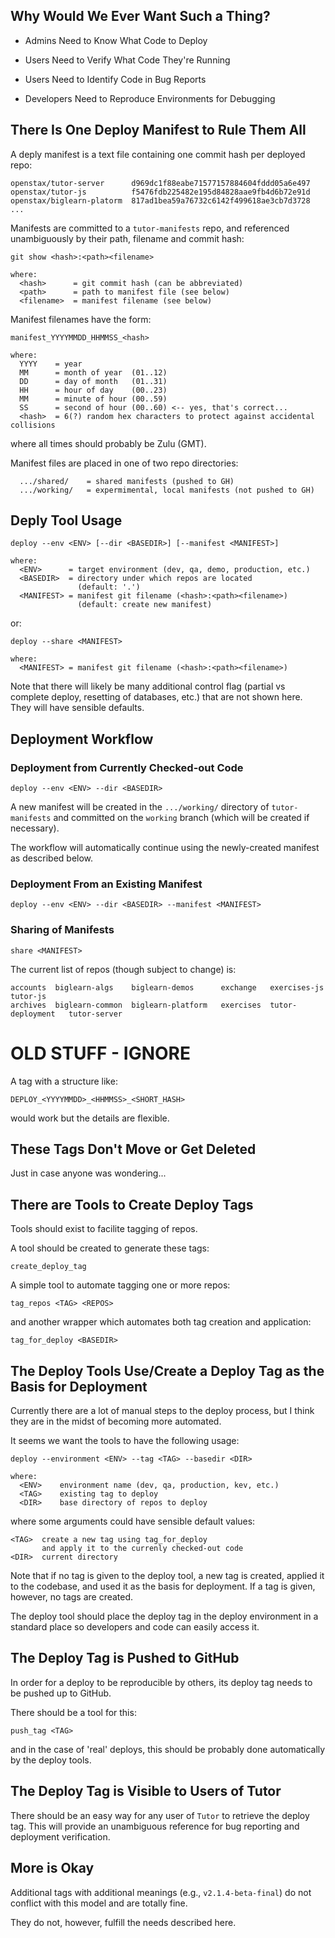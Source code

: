 ## Why Would We Ever Want Such a Thing?

* Admins Need to Know What Code to Deploy

* Users Need to Verify What Code They're Running

* Users Need to Identify Code in Bug Reports

* Developers Need to Reproduce Environments for Debugging

## There Is One Deploy Manifest to Rule Them All

A deply manifest
is a text file
containing one commit hash
per deployed repo:
```
openstax/tutor-server      d969dc1f88eabe71577157884604fddd05a6e497
openstax/tutor-js          f5476fdb225482e195d84828aae9fb4d6b72e91d
openstax/biglearn-platorm  817ad1bea59a76732c6142f499618ae3cb7d3728
...
```

Manifests are committed
to a `tutor-manifests` repo,
and referenced unambiguously
by their path, filename and commit hash:
```
git show <hash>:<path><filename>

where:
  <hash>      = git commit hash (can be abbreviated)
  <path>      = path to manifest file (see below)
  <filename>  = manifest filename (see below)
```

Manifest filenames have the form:
```
manifest_YYYYMMDD_HHMMSS_<hash>

where:
  YYYY    = year
  MM      = month of year  (01..12)
  DD      = day of month   (01..31)
  HH      = hour of day    (00..23)
  MM      = minute of hour (00..59)
  SS      = second of hour (00..60) <-- yes, that's correct...
  <hash>  = 6(?) random hex characters to protect against accidental collisions
```
where all times should probably be Zulu (GMT).

Manifest files are placed in one of two repo directories:
```
  .../shared/    = shared manifests (pushed to GH)
  .../working/   = expermimental, local manifests (not pushed to GH)
```

## Deply Tool Usage

```
deploy --env <ENV> [--dir <BASEDIR>] [--manifest <MANIFEST>]

where:
  <ENV>      = target environment (dev, qa, demo, production, etc.)
  <BASEDIR>  = directory under which repos are located
               (default: '.')
  <MANIFEST> = manifest git filename (<hash>:<path><filename>)
               (default: create new manifest)
```
or:
```
deploy --share <MANIFEST>

where:
  <MANIFEST> = manifest git filename (<hash>:<path><filename>)
```

Note that there will likely be many additional control flag
(partial vs complete deploy,
resetting of databases, etc.)
that are not shown here.
They will have sensible defaults.

## Deployment Workflow

### Deployment from Currently Checked-out Code

```
deploy --env <ENV> --dir <BASEDIR>
```
A new manifest will be created
in the `.../working/` directory of `tutor-manifests`
and committed on the `working` branch
(which will be created if necessary).

The workflow will automatically continue
using the newly-created manifest
as described below.

### Deployment From an Existing Manifest

```
deploy --env <ENV> --dir <BASEDIR> --manifest <MANIFEST>
```

### Sharing of Manifests

```
share <MANIFEST>
```

The current list of repos (though subject to change) is:
```
accounts  biglearn-algs    biglearn-demos      exchange   exercises-js       tutor-js
archives  biglearn-common  biglearn-platform   exercises  tutor-deployment   tutor-server
```

# OLD STUFF - IGNORE

A tag with a structure like:
```
DEPLOY_<YYYYMMDD>_<HHMMSS>_<SHORT_HASH>
```
would work
but the details are flexible.

## These Tags Don't Move or Get Deleted

Just in case anyone was wondering...

## There are Tools to Create Deploy Tags

Tools should exist to facilite tagging of repos.

A tool should be created to generate these tags:
```
create_deploy_tag
```

A simple tool to automate tagging one or more repos:
```
tag_repos <TAG> <REPOS>
```

and another wrapper which automates
both tag creation
and application:
```
tag_for_deploy <BASEDIR>
```

## The Deploy Tools Use/Create a Deploy Tag as the Basis for Deployment

Currently there are a lot of manual steps to the deploy process,
but I think they are in the midst of becoming more automated.

It seems we want the tools to have the following usage:
```
deploy --environment <ENV> --tag <TAG> --basedir <DIR>

where:
  <ENV>    environment name (dev, qa, production, kev, etc.)
  <TAG>    existing tag to deploy
  <DIR>    base directory of repos to deploy
```
where some arguments could have sensible default values:
```
<TAG>  create a new tag using tag_for_deploy
       and apply it to the currenly checked-out code
<DIR>  current directory
```

Note that if no tag is given to the deploy tool,
a new tag is created,
applied it to the codebase,
and used it as the basis for deployment.
If a tag is given, however, no tags are created.

The deploy tool should
place the deploy tag
in the deploy environment
in a standard place
so developers and code
can easily access it.

## The Deploy Tag is Pushed to GitHub

In order for a deploy to be reproducible by others,
its deploy tag needs to be pushed up to GitHub.

There should be a tool for this:
```
push_tag <TAG>
```
and in the case of 'real' deploys,
this should be probably done automatically
by the deploy tools.

## The Deploy Tag is Visible to Users of Tutor

There should be an easy way
for any user of `Tutor`
to retrieve the deploy tag.
This will provide an unambiguous reference
for bug reporting
and deployment verification.

## More is Okay

Additional tags with additional meanings
(e.g., `v2.1.4-beta-final`)
do not conflict with this model
and are totally fine.

They do not, however, fulfill the needs described here.

